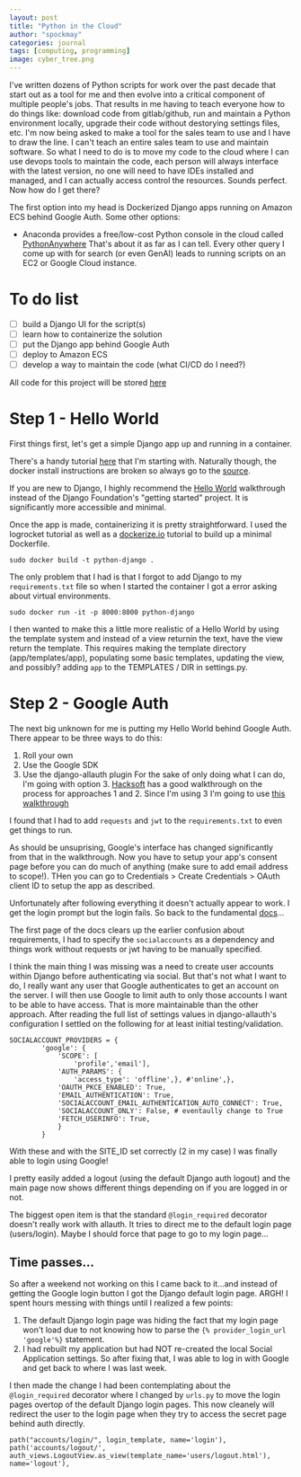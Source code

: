 ```yaml
---
layout: post
title: "Python in the Cloud"
author: "spockmay"
categories: journal
tags: [computing, programming]
image: cyber_tree.png
---
```


I've written dozens of Python scripts for work over the past decade that start out as a tool for me and then evolve into a critical component of multiple people's jobs. That results in me having to teach everyone how to do things like: download code from gitlab/github, run and maintain a Python environment locally, upgrade their code without destorying settings files, etc. I'm now being asked to make a tool for the sales team to use and I have to draw the line. I can't teach an entire sales team to use and maintain software. So what I need to do is to move my code to the cloud where I can use devops tools to maintain the code, each person will always interface with the latest version, no one will need to have IDEs installed and managed, and I can actually access control the resources. Sounds perfect. Now how do I get there?

The first option into my head is Dockerized Django apps running on Amazon ECS behind Google Auth. Some other options:
* Anaconda provides a free/low-cost Python console in the cloud called [PythonAnywhere](https://www.pythonanywhere.com/)
That's about it as far as I can tell. Every other query I come up with for search (or even GenAI) leads to running scripts on an EC2 or Google Cloud instance.

# To do list
- [ ] build a Django UI for the script(s)
- [ ] learn how to containerize the solution
- [ ] put the Django app behind Google Auth
- [ ] deploy to Amazon ECS
- [ ] develop a way to maintain the code (what CI/CD do I need?)

All code for this project will be stored [here](https://github.com/spockmay/django-google-auth/tree/main)

# Step 1 - Hello World
First things first, let's get a simple Django app up and running in a container.

There's a handy tutorial [here](https://blog.logrocket.com/dockerizing-django-app/) that I'm starting with. Naturally though, the docker install instructions are broken so always go to the [source](https://docs.docker.com/engine/install/).

If you are new to Django, I highly recommend the [Hello World](https://djangoforbeginners.com/hello-world/) walkthrough instead of the Django Foundation's "getting started" project. It is significantly more accessible and minimal.

Once the app is made, containerizing it is pretty straightforward. I used the logrocket tutorial as well as a [dockerize.io](https://dockerize.io/guides/python-django-guide) tutorial to build up a minimal Dockerfile.

```sudo docker build -t python-django .```

The only problem that I had is that I forgot to add Django to my `requirements.txt` file so when I started the container I got a error asking about virtual environments. 

```sudo docker run -it -p 8000:8000 python-django```

I then wanted to make this a little more realistic of a Hello World by using the template system and instead of a view returnin the text, have the view return the template. This requires making the template directory (app/templates/app), populating some basic templates, updating the view, and possibly? adding `app` to the TEMPLATES / DIR in settings.py.

# Step 2 - Google Auth
The next big unknown for me is putting my Hello World behind Google Auth. There appear to be three ways to do this:
1. Roll your own
2. Use the Google SDK
3. Use the django-allauth plugin
For the sake of only doing what I can do, I'm going with option 3. [Hacksoft](https://www.hacksoft.io/blog/adding-google-login-to-your-existing-django-and-django-rest-framework-applications) has a good walkthrough on the process for approaches 1 and 2. Since I'm using 3 I'm going to use [this walkthrough](https://pylessons.com/django-google-oauth)

I found that I had to add `requests` and `jwt` to the `requirements.txt` to even get things to run.

As should be unsuprising, Google's interface has changed significantly from that in the walkthrough. Now you have to setup your app's consent page before you can do much of anything (make sure to add email address to scope!). THen you can go to Credentials > Create Credentials > OAuth client ID to setup the app as described.

Unfortunately after following everything it doesn't actually appear to work. I get the login prompt but the login fails. So back to the fundamental [docs](https://docs.allauth.org/en/latest/socialaccount/introduction.html)...

The first page of the docs clears up the earlier confusion about requirements, I had to specify the `socialaccounts` as a dependency and things work without requests or jwt having to be manually specified.

I think the main thing I was missing was a need to create user accounts within Django before authenticating via social. But that's not what I want to do, I really want any user that Google authenticates to get an account on the server. I will then use Google to limit auth to only those accounts I want to be able to have access. That is more maintainable than the other approach. After reading the full list of settings values in django-allauth's configuration I settled on the following for at least initial testing/validation.

```
SOCIALACCOUNT_PROVIDERS = {
        'google': {
            'SCOPE': [
                'profile','email'],
            'AUTH_PARAMS': {
                'access_type': 'offline',}, #'online',},
            'OAUTH_PKCE_ENABLED': True,
            'EMAIL_AUTHENTICATION': True,
            'SOCIALACCOUNT_EMAIL_AUTHENTICATION_AUTO_CONNECT': True,
            'SOCIALACCOUNT_ONLY': False, # eventaully change to True
            'FETCH_USERINFO': True,
            }
        }
```

With these and with the SITE_ID set correctly (2 in my case) I was finally able to login using Google!

I pretty easily added a logout (using the default Django auth logout) and the main page now shows different things depending on if you are logged in or not.

The biggest open item is that the standard `@login_required` decorator doesn't really work with allauth. It tries to direct me to the default login page (users/login).  Maybe I should force that page to go to my login page...

## Time passes...
So after a weekend not working on this I came back to it...and instead of getting the Google login button I got the Django default login page. ARGH! I spent hours messing with things until I realized a few points:
1. The default Django login page was hiding the fact that my login page won't load due to not knowing how to parse the `{% provider_login_url 'google'%}` statement. 
2. I had rebuilt my application but had NOT re-created the local Social Application settings.
So after fixing that, I was able to log in with Google and get back to where I was last week.

I then made the change I had been contemplating about the `@login_required` decorator where I changed by `urls.py` to move the login pages overtop of the default Django login pages. This now cleanely will redirect the user to the login page when they try to access the secret page behind auth directly.
```
path("accounts/login/", login_template, name='login'),
path('accounts/logout/', auth_views.LogoutView.as_view(template_name='users/logout.html'), name='logout'),
```

